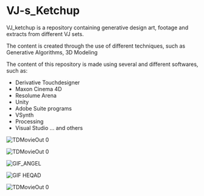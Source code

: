 # VJ-s_Ketchup
VJ_ketchup is a repository containing generative design art, footage and extracts from different VJ sets.

The content is created through the use of different techniques, such as Generative Algorithms, 3D Modeling 

The content of this repository is made using several and different softwares, such as:

- Derivative Touchdesigner
- Maxon Cinema 4D
- Resolume Arena
- Unity 
- Adobe Suite programs
- VSynth
- Processing
- Visual Studio
... and others

![TDMovieOut 0](https://user-images.githubusercontent.com/82780678/194165224-84a8cea2-4138-40eb-a681-7cd11712abf4.gif)

![TDMovieOut 0](https://user-images.githubusercontent.com/82780678/194166954-81e4cc82-c0cf-47ca-be23-4e2fd63c0cab.gif)

![GIF_ANGEL](https://user-images.githubusercontent.com/82780678/194167476-45100b61-fccb-4129-b79b-2e949753db9a.gif)

![GIF HEQAD](https://user-images.githubusercontent.com/82780678/194168234-d259c871-ade4-4818-a225-d31cccabbd6d.gif)

![TDMovieOut 0](https://user-images.githubusercontent.com/82780678/194169436-5d2aa1e8-aae9-4c47-8d01-c9e03eac2230.gif)


